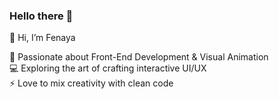 ### Hello there 👋

🌸 Hi, I’m Fenaya

🎨 Passionate about Front-End Development & Visual Animation<br>
💻 Exploring the art of crafting interactive UI/UX<br>
⚡ Love to mix creativity with clean code
